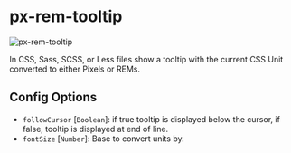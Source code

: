 # px-rem-tooltip

![px-rem-tooltip](https://raw.githubusercontent.com/tbremer/px-rem-tooltop-atom/master/px-rem-screenshot.png)

In CSS, Sass, SCSS, or Less files show a tooltip with the current CSS Unit converted to either Pixels or REMs.

## Config Options

- `followCursor` [`Boolean`]: if true tooltip is displayed below the cursor, if false, tooltip is displayed at end of line.
- `fontSize` [`Number`]: Base to convert units by.
